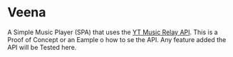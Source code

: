 # Veena
A Simple Music Player (SPA) that uses the [YT Music Relay API](https://ytmrelay-api.onrender.com/).
This is a Proof of Concept or an Eample o how to se the API. Any feature added the API will be Tested here.